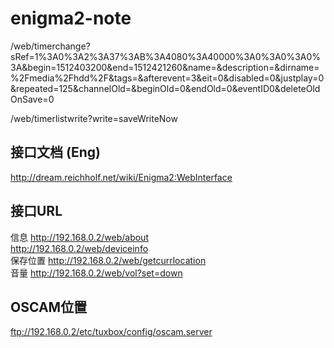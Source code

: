 # enigma2-note

/web/timerchange?sRef=1%3A0%3A2%3A37%3AB%3A4080%3A40000%3A0%3A0%3A0%3A&begin=1512403200&end=1512421260&name=&description=&dirname=%2Fmedia%2Fhdd%2F&tags=&afterevent=3&eit=0&disabled=0&justplay=0&repeated=125&channelOld=&beginOld=0&endOld=0&eventID0&deleteOldOnSave=0

/web/timerlistwrite?write=saveWriteNow

## 接口文档 (Eng)
http://dream.reichholf.net/wiki/Enigma2:WebInterface

## 接口URL
信息
http://192.168.0.2/web/about  
http://192.168.0.2/web/deviceinfo  
保存位置
http://192.168.0.2/web/getcurrlocation  
音量
http://192.168.0.2/web/vol?set=down  

## OSCAM位置
ftp://192.168.0.2/etc/tuxbox/config/oscam.server  
